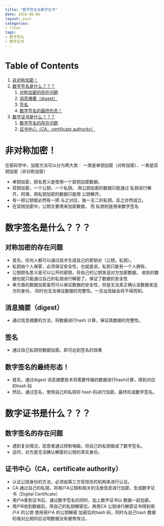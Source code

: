 ```yaml
---
title: "数字签名与数字证书"
date: 2016-06-06
layout: post
categories: 
- linux
tags: 
- 数字签名 
- 数字证书
---
```


# Table of Contents

1.  [非对称加密！](#org209c58f)
2.  [数字签名是什么？？？](#orga5cd61e)
    1.  [对称加密的存在问题](#orge82e4a5)
    2.  [消息摘要（digest）](#org9ccb249)
    3.  [签名](#orgf0302fc)
    4.  [数字签名的最终形态！](#org6813cad)
3.  [数字证书是什么？？？](#orgcbd4d01)
    1.  [数字签名的存在问题](#org5c7534c)
    2.  [证书中心（CA，certificate authority）](#orgc7db566)


<a id="org209c58f"></a>

# 非对称加密！

在密码学中，加密方法可以分为两大类： 一类是单钥加密（对称加密），一类是双钥加密（非对称加密）

-   单钥加密，顾名思义是使用一个密钥加密数据。
-   双钥加密，一个公钥，一个私钥。
    用公钥加密的数据只能通过 私钥进行解开，同理，用私钥加密的数据只能用 公钥解开。
-   有一把公钥就必然有一把 与之对应，独一无二的私钥。反之亦然成立。
-   在双钥加密中，公钥主要用来加密数据， 而 私钥则是用来数字签名


<a id="orga5cd61e"></a>

# 数字签名是什么？？？


<a id="orge82e4a5"></a>

## 对称加密的存在问题

-   首先，任何人都可以通过技术生成自己的密钥对（公钥，私钥）。
-   私钥由个人保管，必须保证安全性，也就是说，私钥只能有一个人拥有。
-   公钥顾名思义是可以公开的密钥，将自己的公钥发送对方加密数据，
    收到的数据也就只能通过自己的私钥进行解密了。保证了数据的安全性
-   单方面的数据加密虽然可以保证数据的安全性，但是无法真正确认该数据发送方的身份。
    同时也无法保证数据的完整性。一旦出现破会将不得而知。


<a id="org9ccb249"></a>

## 消息摘要（digest）

-   通过信息摘要的方法，将数据进行hash 计算，保证其数据的完整性。


<a id="orgf0302fc"></a>

## 签名

-   通过自己私钥将数据加密。即可达到签名的效果


<a id="org6813cad"></a>

## 数字签名的最终形态！

-   首先，通过digest 消息摘要技术将需要传输的数据进行hash计算，得到对应的hash 码
-   然后，通过签名，使用自己的私钥将 hash 码进行加密。最终形成数字签名。


<a id="orgcbd4d01"></a>

# 数字证书是什么？？？


<a id="org5c7534c"></a>

## 数字签名的存在问题

-   遇到复杂情况，恶意者通过控制电脑，将自己的私钥做成了数字签名。
-   这时，对方是无法确认解密的公钥的真实身份。


<a id="orgc7db566"></a>

## 证书中心（CA，certificate authority）

-   认证公钥身份的方法，必须由第三方受信任的机构来进行认证。
-   CA 通过自己的私钥，将用户A公钥和相关的注册信息进行加密，生成数字证书（Digital Certificate）
-   用户A拿到证书后，通过数字签名的同时，加上数字证书以 数据一起加密。
-   用户B收到数据后，用自己的私钥解密后，再用CA 公钥进行解密证书得到用户A 的公钥
    使用用户A 的公钥解密 加密后的hash 码，同时与自己hash 数据的值对比相同后证明数据没有被修改过。
